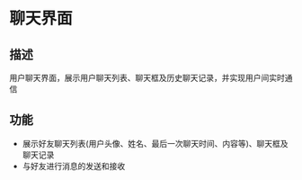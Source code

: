 # 聊天界面
## 描述
用户聊天界面，展示用户聊天列表、聊天框及历史聊天记录，并实现用户间实时通信

## 功能
- 展示好友聊天列表(用户头像、姓名、最后一次聊天时间、内容等)、聊天框及聊天记录
- 与好友进行消息的发送和接收
